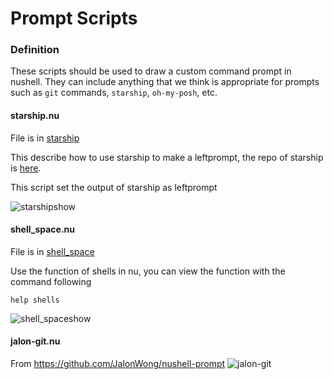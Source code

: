 # Prompt Scripts

### Definition

These scripts should be used to draw a custom command prompt in nushell. They can include anything that we think is appropriate for prompts such as `git` commands, `starship`, `oh-my-posh`, etc.

#### starship.nu

File is in [starship](./starship.nu)

This describe how to use starship to make a leftprompt, the repo of starship is [here](https://github.com/starship/starship).

This script set the output of starship as leftprompt

![starshipshow](./images/starship.png)

#### shell_space.nu

File is in [shell_space](./shell_space.nu)

Use the function of shells in nu, you can view the function with the command following

```
help shells
```

![shell_spaceshow](./images/shell_space.png)

#### jalon-git.nu
From https://github.com/JalonWong/nushell-prompt
![jalon-git](./images/jalon-git.png)
